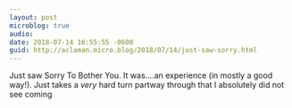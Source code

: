 ```yaml
---
layout: post
microblog: true
audio: 
date: 2018-07-14 16:55:55 -0600
guid: http://aclaman.micro.blog/2018/07/14/just-saw-sorry.html
---
```

Just saw Sorry To Bother You. It was.…an experience (in mostly a good way!). Just takes a *very* hard turn partway through that I absolutely did not see coming
